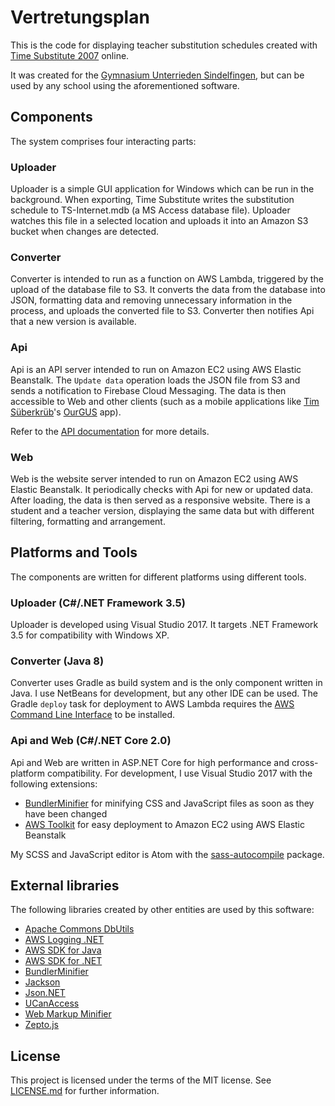 # Vertretungsplan
This is the code for displaying teacher substitution schedules created with [Time Substitute 2007](http://fsware.de/) online.

It was created for the [Gymnasium Unterrieden Sindelfingen](http://www.gymnasium-unterrieden.de/), but can be used by any school using the aforementioned software.


## Components
The system comprises four interacting parts:

### Uploader
Uploader is a simple GUI application for Windows which can be run in the background.
When exporting, Time Substitute writes the substitution schedule to TS-Internet.mdb (a MS Access database file).
Uploader watches this file in a selected location and uploads it into an Amazon S3 bucket when changes are detected.

### Converter
Converter is intended to run as a function on AWS Lambda, triggered by the upload of the database file to S3.
It converts the data from the database into JSON, formatting data and removing unnecessary information in the process, and uploads the converted file to S3.
Converter then notifies Api that a new version is available.

### Api
Api is an API server intended to run on Amazon EC2 using AWS Elastic Beanstalk.
The `Update data` operation loads the JSON file from S3 and sends a notification to Firebase Cloud Messaging.
The data is then accessible to Web and other clients (such as a mobile applications like [Tim Süberkrüb](https://github.com/tim-sueberkrueb)'s [OurGUS](https://github.com/tim-sueberkrueb/ourgus) app).

Refer to the [API documentation](Api/API_Documentation.md) for more details.

### Web
Web is the website server intended to run on Amazon EC2 using AWS Elastic Beanstalk.
It periodically checks with Api for new or updated data.
After loading, the data is then served as a responsive website.
There is a student and a teacher version, displaying the same data but with different filtering, formatting and arrangement.


## Platforms and Tools
The components are written for different platforms using different tools.

### Uploader (C#/.NET Framework 3.5)
Uploader is developed using Visual Studio 2017. It targets .NET Framework 3.5 for compatibility with Windows XP.

### Converter (Java 8)
Converter uses Gradle as build system and is the only component written in Java.
I use NetBeans for development, but any other IDE can be used.
The Gradle `deploy` task for deployment to AWS Lambda requires the [AWS Command Line Interface](http://docs.aws.amazon.com/cli/latest/userguide/installing.html) to be installed.

### Api and Web (C#/.NET Core 2.0)
Api and Web are written in ASP.NET Core for high performance and cross-platform compatibility.
For development, I use Visual Studio 2017 with the following extensions:
* [BundlerMinifier](https://marketplace.visualstudio.com/items?itemName=MadsKristensen.BundlerMinifier) for minifying CSS and JavaScript files as soon as they have been changed
* [AWS Toolkit](http://docs.aws.amazon.com/toolkit-for-visual-studio/latest/user-guide/getting-set-up.html) for easy deployment to Amazon EC2 using AWS Elastic Beanstalk

My SCSS and JavaScript editor is Atom with the [sass-autocompile](https://atom.io/packages/sass-autocompile) package.


## External libraries
The following libraries created by other entities are used by this software:

* [Apache Commons DbUtils](https://commons.apache.org/proper/commons-dbutils/)
* [AWS Logging .NET](https://github.com/aws/aws-logging-dotnet)
* [AWS SDK for Java](https://aws.amazon.com/sdk-for-java/)
* [AWS SDK for .NET](https://aws.amazon.com/sdk-for-net/)
* [BundlerMinifier](https://github.com/madskristensen/BundlerMinifier)
* [Jackson](https://github.com/FasterXML/jackson)
* [Json.NET](http://www.newtonsoft.com/json)
* [UCanAccess](http://ucanaccess.sourceforge.net)
* [Web Markup Minifier](https://github.com/Taritsyn/WebMarkupMin)
* [Zepto.js](https://github.com/madrobby/zepto)


## License
This project is licensed under the terms of the MIT license. See [LICENSE.md](LICENSE.md) for further information.
